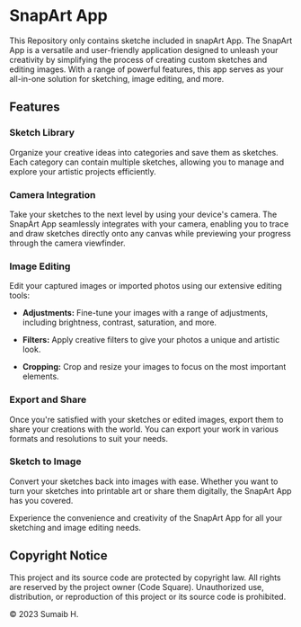 # SnapArt App
This Repository only contains sketche included in snapArt App.
The SnapArt App is a versatile and user-friendly application designed to unleash your creativity by simplifying the process of creating custom sketches and editing images. With a range of powerful features, this app serves as your all-in-one solution for sketching, image editing, and more.

## Features
### Sketch Library
Organize your creative ideas into categories and save them as sketches. Each category can contain multiple sketches, allowing you to manage and explore your artistic projects efficiently.

### Camera Integration
Take your sketches to the next level by using your device's camera. The SnapArt App seamlessly integrates with your camera, enabling you to trace and draw sketches directly onto any canvas while previewing your progress through the camera viewfinder.

### Image Editing
Edit your captured images or imported photos using our extensive editing tools:

- **Adjustments:** Fine-tune your images with a range of adjustments, including brightness, contrast, saturation, and more.

- **Filters:** Apply creative filters to give your photos a unique and artistic look.

- **Cropping:** Crop and resize your images to focus on the most important elements.

### Export and Share
Once you're satisfied with your sketches or edited images, export them to share your creations with the world. You can export your work in various formats and resolutions to suit your needs.

### Sketch to Image
Convert your sketches back into images with ease. Whether you want to turn your sketches into printable art or share them digitally, the SnapArt App has you covered.

Experience the convenience and creativity of the SnapArt App for all your sketching and image editing needs.

## Copyright Notice

This project and its source code are protected by copyright law. All rights are reserved by the project owner (Code Square). Unauthorized use, distribution, or reproduction of this project or its source code is prohibited.

© 2023 Sumaib H.
